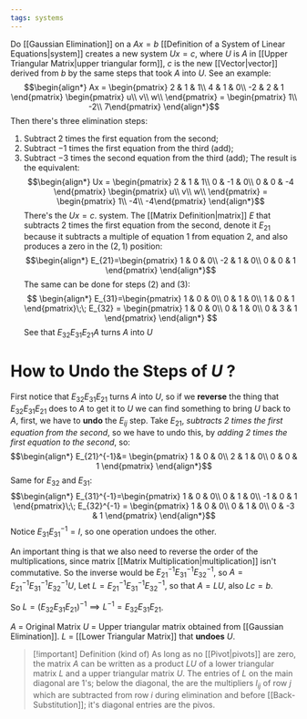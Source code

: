 ```yaml
---
tags: systems
---
```

Do [[Gaussian Elimination]] on a $Ax = b$ [[Definition of a System of Linear Equations|system]] creates a new system $Ux = c$, where $U$ is $A$ in [[Upper Triangular Matrix|upper triangular form]], $c$ is the new [[Vector|vector]] derived from $b$ by the same steps that took $A$ into $U$.
See an example:
$$\begin{align*}
Ax = \begin{pmatrix}
2 & 1 & 1\\
4 & 1 & 0\\
-2 & 2 & 1
\end{pmatrix}
\begin{pmatrix}
u\\
v\\
w\\
\end{pmatrix} = \begin{pmatrix}
1\\
-2\\
7\end{pmatrix}
\end{align*}$$
Then there's three elimination steps:
1. Subtract $2$ times the first equation from the second;
2. Subtract $-1$ times the first equation from the third (add);
3. Subtract $-3$ times the second equation from the third (add);
The result is the equivalent:
$$\begin{align*}
Ux = \begin{pmatrix}
2 & 1 & 1\\
0 & -1 & 0\\
0 & 0 & -4
\end{pmatrix}
\begin{pmatrix}
u\\
v\\
w\\
\end{pmatrix} = \begin{pmatrix}
1\\
-4\\
-4\end{pmatrix}
\end{align*}$$
There's the $Ux = c$. system.
The [[Matrix Definition|matrix]] $E$ that subtracts $2$ times the first equation from the second, denote it $E_{21}$ because it subtracts a multiple of equation $1$ from equation $2$, and also produces a zero in the $(2,1)$ position:
$$\begin{align*}
E_{21}=\begin{pmatrix}
1 & 0 & 0\\
-2 & 1 & 0\\
0 & 0 & 1
\end{pmatrix}
\end{align*}$$
The same can be done for steps $(2)$ and $(3)$:
$$
\begin{align*}
E_{31}=\begin{pmatrix}
1 & 0 & 0\\
0 & 1 & 0\\
1 & 0 & 1
\end{pmatrix}\;\;
E_{32} = \begin{pmatrix}
1 & 0 & 0\\
0 & 1 & 0\\
0 & 3 & 1
\end{pmatrix}
\end{align*}
$$
See that $E_{32}E_{31}E_{21}A$ turns $A$ into $U$ 
# How to Undo the Steps of $U$ ?

First notice that $E_{32}E_{31}E_{21}$ turns $A$ into $U$, so if we **reverse** the thing that $E_{32}E_{31}E_{21}$ does to $A$ to get it to $U$ we can find something to bring $U$ back to $A$, first, we have to **undo** the $E_{ij}$ step. Take $E_{21}$, *subtracts 2 times the first equation from the second*, so we have to undo this, by *adding 2 times the first equation to the second*, so:
$$\begin{align*}
E_{21}^{-1}&= 
\begin{pmatrix}
1 & 0 & 0\\
2 & 1 & 0\\
0 & 0 & 1
\end{pmatrix}
\end{align*}$$
Same for $E_{32}$ and $E_{31}$:
$$\begin{align*}
E_{31}^{-1}=\begin{pmatrix}
1 & 0 & 0\\
0 & 1 & 0\\
-1 & 0 & 1
\end{pmatrix}\;\;
E_{32}^{-1} = \begin{pmatrix}
1 & 0 & 0\\
0 & 1 & 0\\
0 & -3 & 1
\end{pmatrix}
\end{align*}$$
Notice $E_{31}E_{31}^{-1}= I$, so one operation undoes the other.

An important thing is that we also need to reverse the order of the multiplications, since matrix [[Matrix Multiplication|multiplication]] isn't commutative. So the inverse would be $E_{21}^{-1}E_{31}^{-1}E_{32}^{-1}$, so $A = E_{21}^{-1}E_{31}^{-1}E_{32}^{-1}U$, Let $L = E_{21}^{-1}E_{31}^{-1}E_{32}^{-1}$, so that $A = LU$, also $Lc = b$.

So $L = (E_{32}E_{31}E_{21})^{-1} \implies L^{-1}=E_{32}E_{31}E_{21}$.

$A$ = Original Matrix
$U$ = Upper triangular matrix obtained from [[Gaussian Elimination]].
$L$ = [[Lower Triangular Matrix]] that **undoes** $U$.

> [!important] Definition (kind of)
> As long as no [[Pivot|pivots]]  are zero, the matrix $A$ can be written as a product $LU$ of a lower triangular matrix $L$ and a upper triangular matrix $U$. The entries of $L$ on the main diagonal are $1$'s; below the diagonal, the are the multipliers $l_{ij}$ of row $j$ which are subtracted from row $i$ during elimination and before [[Back-Substitution]]; it's diagonal entries are the pivos.

